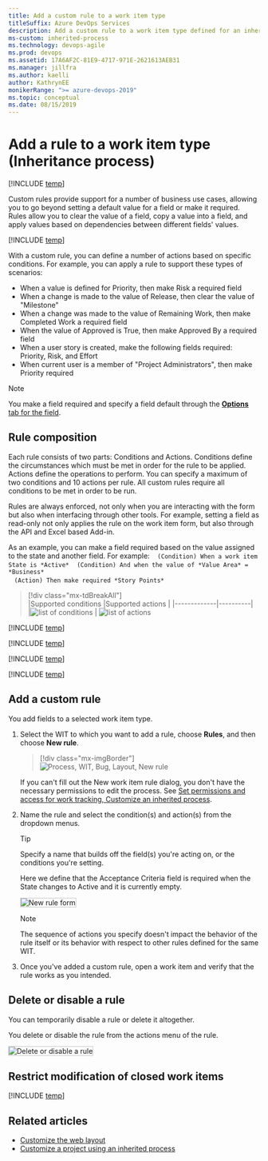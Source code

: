 ```yaml
---
title: Add a custom rule to a work item type
titleSuffix: Azure DevOps Services
description: Add a custom rule to a work item type defined for an inherited process and project
ms-custom: inherited-process
ms.technology: devops-agile
ms.prod: devops
ms.assetid: 17A6AF2C-81E9-4717-971E-2621613AEB31
ms.manager: jillfra
ms.author: kaelli
author: KathrynEE
monikerRange: ">= azure-devops-2019"
ms.topic: conceptual
ms.date: 08/15/2019
---
```


# Add a rule to a work item type (Inheritance process)

[!INCLUDE [temp](../../../boards/_shared/version-vsts-plus-azdevserver-2019.md)]

Custom rules provide support for a number of business use cases, allowing you to go beyond setting a default value for a field or make it required. Rules allow you to clear the value of a field, copy a value into a field, and apply values based on dependencies between different fields' values.

[!INCLUDE [temp](../_shared/note-on-prem-link.md)]

With a custom rule, you can define a number of actions based on specific conditions. For example, you can apply a rule to support these types of scenarios:

- When a value is defined for Priority, then make Risk a required field
- When a change is made to the value of Release, then clear the value of "Milestone"
- When a change was made to the value of Remaining Work, then make Completed Work a required field
- When the value of Approved is True, then make Approved By a required field
- When a user story is created, make the following fields required: Priority, Risk, and Effort
- When current user is a member of "Project Administrators", then make Priority required

> [!NOTE]  
> You make a field required and specify a field default through the [**Options** tab for the field](customize-process-field.md#options).

## Rule composition

Each rule consists of two parts: Conditions and Actions. Conditions define the circumstances which must be met in order for the rule to be applied. Actions define the operations to perform. You can specify a maximum of two conditions and 10 actions per rule. All custom rules require all conditions to be met in order to be run.

Rules are always enforced, not only when you are interacting with the form but also when interfacing through other tools. For example, setting a field as read-only not only applies the rule on the work item form, but also through the API and Excel based Add-in.

As an example, you can make a field required based on the value assigned to the state and another field. For example:
&nbsp;&nbsp;&nbsp;`(Condition) When a work item State is *Active*`
&nbsp;&nbsp;&nbsp;`(Condition) And when the value of *Value Area* = *Business*`  
&nbsp;&nbsp;&nbsp;`(Action) Then make required *Story Points*`

> [!div class="mx-tdBreakAll"]  
> |Supported conditions |Supported actions |
> |-------------|----------|  
> |![list of conditions](_img/rules/when-condition-2.png) | ![list of actions](_img/rules/rule-actions.png)

[!INCLUDE [temp](../_shared/tip-formula-rule.md)]

[!INCLUDE [temp](../_shared/process-prerequisites.md)]

[!INCLUDE [temp](../_shared/open-process-admin-context-ts.md)]

[!INCLUDE [temp](../_shared/automatic-update-project.md)]

## Add a custom rule

You add fields to a selected work item type.

1. Select the WIT to which you want to add a rule, choose **Rules**, and then choose **New rule**.

   > [!div class="mx-imgBorder"]  
   > ![Process, WIT, Bug, Layout, New rule](_img/rules/custom-rule-create-rule.png)

   If you can't fill out the New work item rule dialog, you don't have the necessary permissions to edit the process. See [Set permissions and access for work tracking, Customize an inherited process](../../../organizations/security/set-permissions-access-work-tracking.md#customize-an-inherited-process).

1. Name the rule and select the condition(s) and action(s) from the dropdown menus.

   > [!TIP]  
   > Specify a name that builds off the field(s) you're acting on, or the conditions you're setting.

   Here we define that the Acceptance Criteria field is required when the State changes to Active and it is currently empty.

   <img src="_img/process/custom-rule-create-rule-form.png" alt="New rule form" style="border: 1px solid #C3C3C3;" />

   > [!NOTE]  
   > The sequence of actions you specify doesn't impact the behavior of the rule itself or its behavior with respect to other rules defined for the same WIT.

1. Once you've added a custom rule, open a work item and verify that the rule works as you intended.

<a id="delete-disable"> </a>

## Delete or disable a rule

You can temporarily disable a rule or delete it altogether.

You delete or disable the rule from the actions menu of the rule.

<img src="_img/process/custom-rule-delete-disable-rule.png" alt="Delete or disable a rule" style="border: 1px solid #C3C3C3;" />


## Restrict modification of closed work items 

[!INCLUDE [temp](../../../_shared/restrict-modification-closed-wi.md)]

## Related articles

- [Customize the web layout](customize-process-form.md)
- [Customize a project using an inherited process](customize-process.md)

